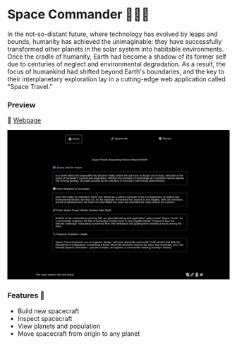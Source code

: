 # Space Commander 🚀🚀🚀

In the not-so-distant future, where technology has evolved by leaps and bounds, humanity has achieved the unimaginable: they have successfully transformed other planets in the solar system into habitable environments. Once the cradle of humanity, Earth had become a shadow of its former self due to centuries of neglect and environmental degradation. As a result, the focus of humankind had shifted beyond Earth's boundaries, and the key to their interplanetary exploration lay in a cutting-edge web application called "Space Travel."
  
### Preview

🔗 [Webpage](https://adnfx2.github.io/space-cmd/)

![App Preview](https://github.com/adnfx2/space-cmd/blob/main/public/spaceCMD.gif)

### Features 📔
- Build new spacecraft
- Inspect spacecraft
- View planets and population
- Move spacecraft from origin to any planet
